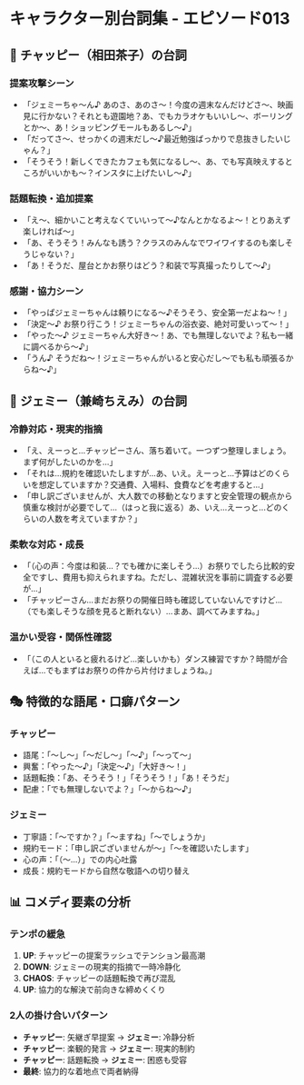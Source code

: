 # キャラクター別台詞集 - エピソード013

## 🌸 チャッピー（相田茶子）の台詞

### 提案攻撃シーン
- 「ジェミーちゃ〜ん♪ あのさ、あのさ〜！今度の週末なんだけどさ〜、映画見に行かない？それとも遊園地？あ、でもカラオケもいいし〜、ボーリングとか〜、あ！ショッピングモールもあるし〜♪」
- 「だってさ〜、せっかくの週末だし〜♪最近勉強ばっかりで息抜きしたいじゃん？」
- 「そうそう！新しくできたカフェも気になるし〜、あ、でも写真映えするところがいいかも〜？インスタに上げたいし〜♪」

### 話題転換・追加提案
- 「え〜、細かいこと考えなくていいって〜♪なんとかなるよ〜！とりあえず楽しければ〜」
- 「あ、そうそう！みんなも誘う？クラスのみんなでワイワイするのも楽しそうじゃない？」
- 「あ！そうだ、屋台とかお祭りはどう？和装で写真撮ったりして〜♪」

### 感謝・協力シーン  
- 「やっぱジェミーちゃんは頼りになる〜♪そうそう、安全第一だよね〜！」
- 「決定〜♪ お祭り行こう！ジェミーちゃんの浴衣姿、絶対可愛いって〜！」
- 「やった〜♪ ジェミーちゃん大好き〜！あ、でも無理しないでよ？私も一緒に調べるから〜♪」
- 「うん♪ そうだね〜！ジェミーちゃんがいると安心だし〜でも私も頑張るからね〜♪」

## 💎 ジェミー（兼崎ちえみ）の台詞

### 冷静対応・現実的指摘
- 「え、えーっと...チャッピーさん、落ち着いて。一つずつ整理しましょう。まず何がしたいのかを...」
- 「それは...規約を確認いたしますが...あ、いえ。えーっと...予算はどのくらいを想定していますか？交通費、入場料、食費などを考慮すると...」
- 「申し訳ございませんが、大人数での移動となりますと安全管理の観点から慎重な検討が必要でして...（はっと我に返る）あ、いえ...えーっと...どのくらいの人数を考えていますか？」

### 柔軟な対応・成長
- 「（心の声：今度は和装...？でも確かに楽しそう...）お祭りでしたら比較的安全ですし、費用も抑えられますね。ただし、混雑状況を事前に調査する必要が...」
- 「チャッピーさん...まだお祭りの開催日時も確認していないんですけど...（でも楽しそうな顔を見ると断れない）...まあ、調べてみますね。」

### 温かい受容・関係性確認
- 「（この人といると疲れるけど...楽しいかも）ダンス練習ですか？時間が合えば...でもまずはお祭りの件から片付けましょうね。」

## 🎭 特徴的な語尾・口癖パターン

### チャッピー
- 語尾：「〜し〜」「〜だし〜」「〜♪」「〜って〜」
- 興奮：「やった〜♪」「決定〜♪」「大好き〜！」
- 話題転換：「あ、そうそう！」「そうそう！」「あ！そうだ」
- 配慮：「でも無理しないでよ？」「〜からね〜♪」

### ジェミー
- 丁寧語：「〜ですか？」「〜ますね」「〜でしょうか」
- 規約モード：「申し訳ございませんが〜」「〜を確認いたします」
- 心の声：「（〜...）」での内心吐露
- 成長：規約モードから自然な敬語への切り替え

## 📊 コメディ要素の分析

### テンポの緩急
1. **UP**: チャッピーの提案ラッシュでテンション最高潮
2. **DOWN**: ジェミーの現実的指摘で一時冷静化
3. **CHAOS**: チャッピーの話題転換で再び混乱
4. **UP**: 協力的な解決で前向きな締めくくり

### 2人の掛け合いパターン
- **チャッピー**: 矢継ぎ早提案 → **ジェミー**: 冷静分析
- **チャッピー**: 楽観的発言 → **ジェミー**: 現実的制約
- **チャッピー**: 話題転換 → **ジェミー**: 困惑も受容
- **最終**: 協力的な着地点で両者納得
